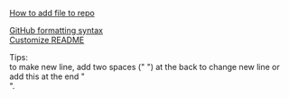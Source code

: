 [How to add file to repo](https://docs.github.com/en/repositories/working-with-files/managing-files/adding-a-file-to-a-repository)  
  
[GitHub formatting syntax](https://docs.github.com/en/get-started/writing-on-github/getting-started-with-writing-and-formatting-on-github/basic-writing-and-formatting-syntax)   
[Customize README](https://docs.github.com/en/repositories/managing-your-repositorys-settings-and-features/customizing-your-repository/about-readmes)  
  
Tips:  
to make new line, add two spaces ("  ") at the back to change new line or add this at the end "<br />".
